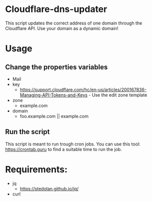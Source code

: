 # Cloudflare-dns-updater
This script updates the correct address of one domain through the Cloudflare API. Use your domain as a dynamic domain!

# Usage

## Change the properties variables
 * Mail
 * key
   * https://support.cloudflare.com/hc/en-us/articles/200167836-Managing-API-Tokens-and-Keys - Use the edit zone template
 * zone 
   * example.com
 * domain 
   * foo.example.com || example.com

## Run the script
This script is meant to run trough cron jobs. You can use this tool: https://crontab.guru to find a suitable time to run the job.

# Requirements:
 * jq
   * https://stedolan.github.io/jq/
 * curl
